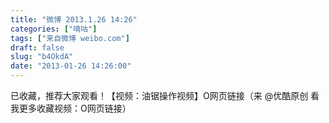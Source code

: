 ```yaml
---
title: "微博 2013.1.26 14:26"
categories: ["嘀咕"]
tags: ["来自微博 weibo.com"]
draft: false
slug: "b4OkdA"
date: "2013-01-26 14:26:00"
---
```


<p>已收藏，推荐大家观看！【视频：油锯操作视频】O网页链接（来 @优酷原创 看我更多收藏视频：O网页链接） ​​​​</p>
